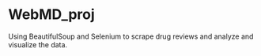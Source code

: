 # WebMD_proj
Using BeautifulSoup and Selenium to scrape drug reviews and analyze and visualize the data. 
